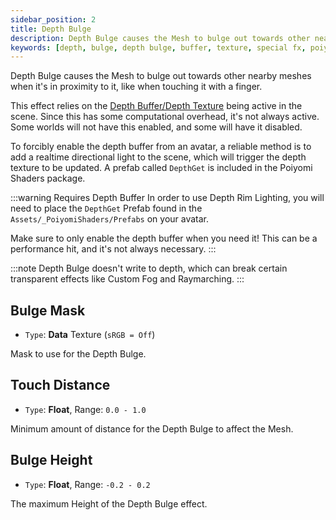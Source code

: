 ```yaml
---
sidebar_position: 2
title: Depth Bulge
description: Depth Bulge causes the Mesh to bulge out towards other nearby meshes, like when touching it with a finger.
keywords: [depth, bulge, depth bulge, buffer, texture, special fx, poiyomi, shader]
---
```


Depth Bulge causes the Mesh to bulge out towards other nearby meshes when it's in proximity to it, like when touching it with a finger.

This effect relies on the [Depth Buffer/Depth Texture](https://docs.unity3d.com/Manual/SL-CameraDepthTexture.html) being active in the scene. Since this has some computational overhead, it's not always active. Some worlds will not have this enabled, and some will have it disabled.

To forcibly enable the depth buffer from an avatar, a reliable method is to add a realtime directional light to the scene, which will trigger the depth texture to be updated. A prefab called `DepthGet` is included in the Poiyomi Shaders package.

:::warning Requires Depth Buffer
In order to use Depth Rim Lighting, you will need to place the `DepthGet` Prefab found in the `Assets/_PoiyomiShaders/Prefabs` on your avatar.

Make sure to only enable the depth buffer when you need it! This can be a performance hit, and it's not always necessary.
:::

:::note
Depth Bulge doesn't write to depth, which can break certain transparent effects like Custom Fog and Raymarching.
:::

## Bulge Mask

- `Type`: <PropertyIcon name="texture" />**Data** Texture (`sRGB = Off`)

Mask to use for the Depth Bulge.

## Touch Distance

- `Type`: <PropertyIcon name="floatrange" />**Float**, Range: `0.0 - 1.0`

Minimum amount of distance for the Depth Bulge to affect the Mesh.

## Bulge Height

- `Type`: <PropertyIcon name="floatrange" />**Float**, Range: `-0.2 - 0.2`

The maximum Height of the Depth Bulge effect.